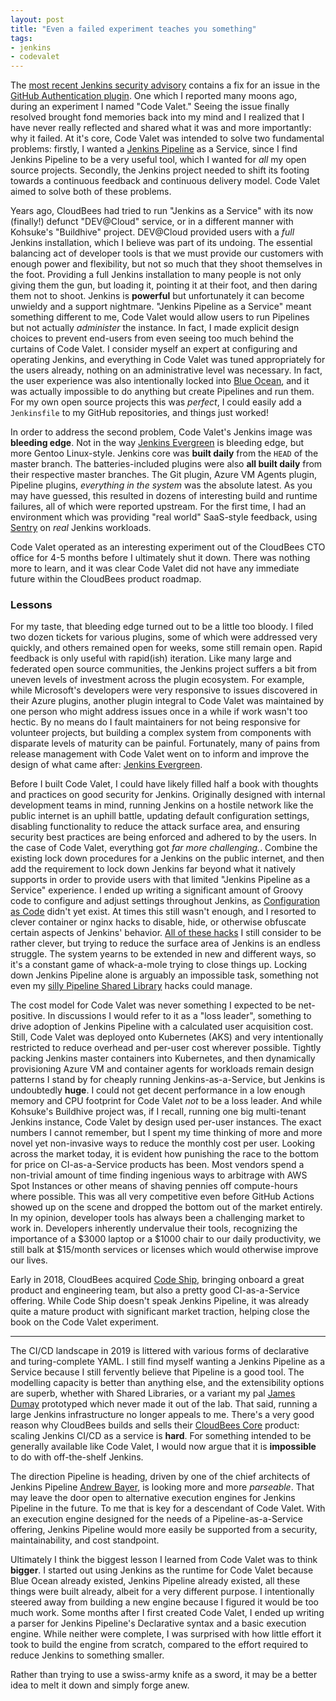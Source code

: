 ```yaml
---
layout: post
title: "Even a failed experiment teaches you something"
tags:
- jenkins
- codevalet
---
```


The [most recent Jenkins security
advisory](https://jenkins.io/security/advisory/2019-01-28/) contains a fix for
an issue in the [GitHub Authentication plugin](https://plugins.jenkins.io/github-auth). One
which I reported many moons ago, during an experiment I named "Code Valet."
Seeing the issue finally resolved brought fond memories back into my mind and I
realized that I have never really reflected and shared what it was and more
importantly: why it failed. At it's core, Code Valet was intended to solve two
fundamental problems: firstly, I wanted a [Jenkins
Pipeline](https://jenkins.io/doc/book/pipeline/) as a Service, since I find
Jenkins Pipeline to be a very useful tool, which I wanted for _all_ my open
source projects. Secondly, the Jenkins
project needed to shift its footing towards a continuous feedback and
continuous delivery model. Code Valet aimed to solve both of these problems.


Years ago, CloudBees had tried to run "Jenkins as a Service" with its now (finally!)
defunct "DEV@Cloud" service, or in a different manner with Kohsuke's "Buildhive" project. DEV@Cloud
provided users with a _full_ Jenkins installation, which I believe was part of
its undoing. The essential balancing act of developer tools is that we must
provide our customers with enough power and flexibility, but not so much that
they shoot themselves in the foot.  Providing a full Jenkins installation to
many people is not only giving them the gun, but loading it, pointing it at
their foot, and then daring them not to shoot. Jenkins is **powerful** but
unfortunately it can become unwieldy and a support nightmare.  "Jenkins
Pipeline as a Service" meant something different to me, Code Valet would allow
users to run Pipelines but not actually _administer_ the instance. In fact, I
made explicit design choices to prevent end-users from even seeing too much
behind the curtains of Code Valet. I consider myself an expert at configuring
and operating Jenkins, and everything in Code Valet was tuned appropriately for
the users already, nothing on an administrative level was necessary.  In fact,
the user experience was also intentionally locked into [Blue
Ocean](https://jenkins.io/projects/blueocean/), and it was actually impossible
to do anything but create Pipelines and run them. For my own open source
projects this was _perfect_, I could easily add a `Jenkinsfile` to my GitHub
repositories, and things just worked!


In order to address the second problem, Code Valet's Jenkins image was **bleeding
edge**. Not in the way [Jenkins
Evergreen](https://jenkins.io/projects/evergreen) is bleeding edge, but more
Gentoo Linux-style. Jenkins core was **built daily** from the `HEAD` of the master
branch. The batteries-included plugins were also **all built daily** from their
respective master branches. The Git plugin, Azure VM Agents plugin, Pipeline
plugins, _everything in the system_ was the absolute latest. As you may have
guessed, this resulted in dozens of interesting build and runtime failures,
all of which were reported upstream. For the first time, I had an environment which was
providing "real world" SaaS-style feedback, using [Sentry](https://sentry.io)
on _real_ Jenkins workloads.


Code Valet operated as an interesting experiment out of the CloudBees CTO
office for 4-5 months before I ultimately shut it down. There was nothing more
to learn, and it was clear Code Valet did not have any immediate future within
the CloudBees product roadmap.

### Lessons

For my taste, that bleeding edge turned out to be a little too
bloody. I filed two dozen tickets for various plugins, some of which were
addressed very quickly, and others remained open for weeks, some still remain open. Rapid feedback is
only useful with rapid(ish) iteration.  Like many large and federated open
source communities, the Jenkins project suffers a bit from uneven levels of
investment across the plugin ecosystem. For example, while Microsoft's
developers were very responsive to issues discovered in their Azure plugins,
another plugin integral to Code Valet was maintained by one person who might
address issues once in a while if work wasn't too hectic. By no means do I
fault maintainers for not being responsive for volunteer projects, but building
a complex system from components with disparate levels of maturity can be
painful. Fortunately, many of pains from release management with Code Valet
went on to inform and improve the design of what came after: [Jenkins
Evergreen](https://github.com/jenkins-infra/evergreen).


Before I built Code Valet, I could have likely filled half a book with thoughts
and practices on good security for Jenkins. Originally designed with
internal development teams in mind, running Jenkins on a hostile network like
the public internet is an uphill battle, updating default configuration
settings, disabling functionality to reduce the attack surface area, and
ensuring security best practices are being enforced and adhered to by the
users. In the case of Code Valet, everything got _far more challenging._.
Combine the existing lock down procedures for a Jenkins on the public internet,
and then add the requirement to lock down Jenkins far beyond what it natively
supports in order to provide users with that limited "Jenkins Pipeline as a
Service" experience. I ended up writing a significant amount of Groovy code to
configure and adjust settings throughout Jenkins, as [Configuration as
Code](https://jenkins.io/projects/jcasc/) didn't yet exist. At times
this still wasn't enough, and I resorted to clever container or nginx hacks to
disable, hide, or otherwise obfuscate certain aspects of Jenkins' behavior.
[All of these hacks](https://github.com/codevalet/master) I still consider to
be rather clever, but trying to reduce the surface area of Jenkins is an
endless struggle. The system yearns to be extended in new and different ways,
so it's a constant game of whack-a-mole trying to close things up. Locking down
Jenkins Pipeline alone is arguably an impossible task, something not even my
[silly Pipeline Shared
Library](/2017/08/03/overriding-builtin-steps-pipeline.html) hacks could
manage.


The cost model for Code Valet was never something I expected to be
net-positive. In discussions I would refer to it as a "loss leader", something
to drive adoption of Jenkins Pipeline with a calculated user acquisition cost.
Still, Code Valet was deployed onto Kubernetes (AKS) and very intentionally
restricted to reduce overhead and per-user cost wherever possible. Tightly
packing Jenkins master containers into Kubernetes, and then dynamically
provisioning Azure VM and container agents for workloads remain design patterns
I stand by for cheaply running Jenkins-as-a-Service, but Jenkins is
undoubtedly **huge**. I could not get decent performance in a low enough memory
and CPU footprint for Code Valet _not_ to be a loss leader. And while Kohsuke's
Buildhive project was, if I recall, running one big multi-tenant Jenkins
instance, Code Valet by design used per-user instances. The exact numbers I
cannot remember, but I spent my time thinking of more and more novel yet
non-invasive ways to reduce the monthly cost per user. Looking across the
market today, it is evident how punishing the race to the bottom for price on
CI-as-a-Service products has been. Most vendors spend a non-trivial amount of
time finding ingenious ways to arbitrage with AWS Spot Instances or other
means of shaving pennies off compute-hours where possible. This was all very
competitive even before GitHub Actions showed up on the scene and dropped the
bottom out of the market entirely. In my opinion, developer tools has always
been a challenging market to work in. Developers inherently undervalue their
tools, recognizing the importance of a $3000 laptop or a $1000 chair to our daily
productivity, we still balk at $15/month services or licenses which would
otherwise improve our lives.


Early in 2018, CloudBees acquired [Code Ship](https://codeship.com), bringing
onboard a great product and engineering team, but also a pretty good
CI-as-a-Service offering. While Code Ship doesn't speak Jenkins Pipeline, it
was already quite a mature product with significant market traction, helping
close the book on the Code Valet experiment.


---


The CI/CD landscape in 2019 is littered with various forms of declarative and
turing-complete YAML. I still find myself wanting a Jenkins Pipeline as a
Service because I still fervently believe that Pipeline is a good tool. The
modelling capacity is better than anything else, and the extensibility options
are superb, whether with Shared Libraries, or a variant my pal [James
Dumay](https://github.com/i386) prototyped which never made it out
of the lab.  That said, running a large Jenkins infrastructure no longer
appeals to me. There's a very good reason why CloudBees builds and sells their
[CloudBees Core](https://www.cloudbees.com/products/cloudbees-core) product:
scaling Jenkins CI/CD as a service is **hard**. For something intended to be
generally available like Code Valet, I would now argue that it is
**impossible** to do with off-the-shelf Jenkins.


The direction Pipeline is heading, driven by one of the chief architects of
Jenkins Pipeline [Andrew Bayer](https://github.com/abayer), is looking more and
more _parseable_. That may leave the door open to alternative execution engines
for Jenkins Pipeline in the future. To me that is key for a descendant of Code
Valet. With an execution engine designed for the needs of a
Pipeline-as-a-Service offering, Jenkins Pipeline would more easily be supported
from a security, maintainability, and cost standpoint.


Ultimately I think the biggest lesson I learned from Code Valet was to think
**bigger**. I started out using Jenkins as the runtime for Code Valet because
Blue Ocean already existed, Jenkins Pipeline already existed, all these things
were built already, albeit for a very different purpose. I intentionally
steered away from building a new engine because I figured it would be too
much work. Some months after I first created Code Valet, I ended up writing a
parser for Jenkins Pipeline's Declarative syntax and a basic execution engine. While neither were
complete, I was surprised with how little effort it took to build the
engine from scratch, compared to the effort required to reduce
Jenkins to something smaller.


Rather than trying to use a swiss-army knife as a sword, it may be a better
idea to melt it down and simply forge anew.
